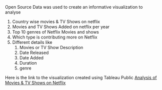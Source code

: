Open Source Data was used to create an informative visualization to analyse
  1. Country wise movies & TV Shows on netflix
  2. Movies and TV Shows Added on netflix per year
  3. Top 10 genres of Netflix Movies and shows
  4. Which type is contributing more on Netflix
  5. Different details like
     1.  Movies or TV Show Description
     2.  Date Released
     3.  Date Added
     4.  Duration
     5.  genre

Here is the link to the visualization created using Tableau Public [Analysis of Movies & TV Shows on Netflix](https://public.tableau.com/views/AnalysisofMoviesTVShowsonNetflix/Netflix?:language=en-US&:sid=&:display_count=n&:origin=viz_share_link)

       
